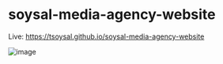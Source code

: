 # soysal-media-agency-website

Live: https://tsoysal.github.io/soysal-media-agency-website

![image](https://github.com/tsoysal/soysal-media-agency-website/assets/137247868/1964df65-a16e-4e2c-b3f5-1b3652152147)
